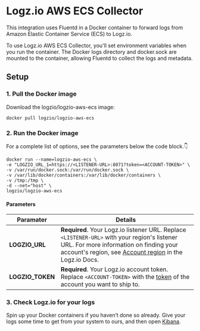 # Logz.io AWS ECS Collector

This integration uses Fluentd in a Docker container to forward logs from Amazon Elastic Container Service (ECS) to Logz.io.

To use Logz.io AWS ECS Collector, you'll set environment variables when you run the container.
The Docker logs directory and docker.sock are mounted to the container, allowing Fluentd to collect the logs and metadata.

## Setup

### 1. Pull the Docker image

Download the logzio/logzio-aws-ecs image:

```shell
docker pull logzio/logzio-aws-ecs
```

### 2. Run the Docker image

For a complete list of options, see the parameters below the code block.👇

```shell
docker run --name=logzio-aws-ecs \
-e "LOGZIO_URL_1=https://<LISTENER-URL>:8071?token=<ACCOUNT-TOKEN>" \
-v /var/run/docker.sock:/var/run/docker.sock \
-v /var/lib/docker/containers:/var/lib/docker/containers \
-v /tmp:/tmp \
-d --net="host" \
logzio/logzio-aws-ecs
```

#### Parameters

| Paramater | Details |
|---|---|
| **LOGZIO_URL** | **Required**. Your Logz.io listener URL. Replace `<LISTENER-URL>` with your region's listener URL. For more information on finding your account's region, see [Account region](https://docs.logz.io/user-guide/accounts/account-region.html) in the Logz.io Docs. |
| **LOGZIO_TOKEN** | **Required**. Your Logz.io account token. Replace `<ACCOUNT-TOKEN>` with the [token](https://app.logz.io/#/dashboard/settings/general) of the account you want to ship to. |

### 3. Check Logz.io for your logs

Spin up your Docker containers if you haven’t done so already. Give your logs some time to get from your system to ours, and then open [Kibana](https://app.logz.io/#/dashboard/kibana).
